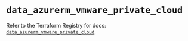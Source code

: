 # `data_azurerm_vmware_private_cloud`

Refer to the Terraform Registry for docs: [`data_azurerm_vmware_private_cloud`](https://registry.terraform.io/providers/hashicorp/azurerm/3.91.0/docs/data-sources/vmware_private_cloud).
